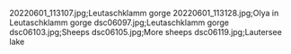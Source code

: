 20220601_113107.jpg;Leutaschklamm gorge
20220601_113128.jpg;Olya in Leutaschklamm gorge
dsc06097.jpg;Leutaschklamm gorge
dsc06103.jpg;Sheeps
dsc06105.jpg;More sheeps
dsc06119.jpg;Lautersee lake

